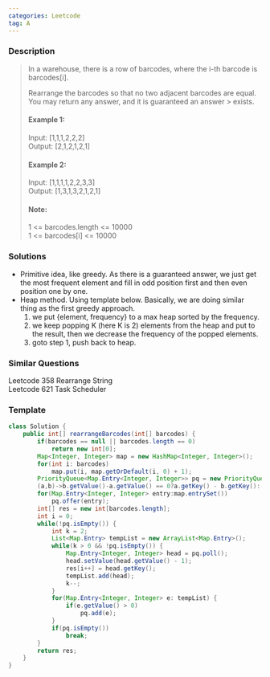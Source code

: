 ```yaml
---
categories: Leetcode
tag: A
---
```

### Description

> In a warehouse, there is a row of barcodes, where the i-th barcode is barcodes[i].
> 
> Rearrange the barcodes so that no two adjacent barcodes are equal. You may return any answer, and it is guaranteed an answer > exists.
> #### Example 1:
> Input: [1,1,1,2,2,2]  
> Output: [2,1,2,1,2,1]
> #### Example 2:
> Input: [1,1,1,1,2,2,3,3]  
> Output: [1,3,1,3,2,1,2,1]
> #### Note:
> 1 <= barcodes.length <= 10000  
> 1 <= barcodes[i] <= 10000  


### Solutions  

- Primitive idea, like greedy. As there is a guaranteed answer, we just get the most frequent element and fill in odd position first and then even position one by one.
- Heap method. Using template below. Basically, we are doing similar thing as the first greedy approach. 
  1. we put {element, frequency} to a max heap sorted by the frequency. 
  2. we keep popping K (here K is 2) elements from the heap and put to the result, then we decrease the frequency of the popped elements.
  3. goto step 1, push back to heap.  
  
### Similar Questions
Leetcode 358 Rearrange String  
Leetcode 621 Task Scheduler  

### Template

``` java
class Solution {
    public int[] rearrangeBarcodes(int[] barcodes) {
        if(barcodes == null || barcodes.length == 0)
            return new int[0];
        Map<Integer, Integer> map = new HashMap<Integer, Integer>();
        for(int i: barcodes)
            map.put(i, map.getOrDefault(i, 0) + 1);
        PriorityQueue<Map.Entry<Integer, Integer>> pq = new PriorityQueue<Map.Entry<Integer, Integer>>(
		(a,b)->b.getValue()-a.getValue() == 0?a.getKey() - b.getKey(): b.getValue() - a.getValue());
        for(Map.Entry<Integer, Integer> entry:map.entrySet())
            pq.offer(entry);
        int[] res = new int[barcodes.length];
        int i = 0;
        while(!pq.isEmpty()) {
            int k = 2;
            List<Map.Entry> tempList = new ArrayList<Map.Entry>();
            while(k > 0 && !pq.isEmpty()) {
                Map.Entry<Integer, Integer> head = pq.poll();
                head.setValue(head.getValue() - 1);
                res[i++] = head.getKey();
                tempList.add(head);
                k--;
            }
            for(Map.Entry<Integer, Integer> e: tempList) {
                if(e.getValue() > 0) 
                    pq.add(e);
            }
            if(pq.isEmpty())
                break;
        }
        return res;
    }
}
    
```
